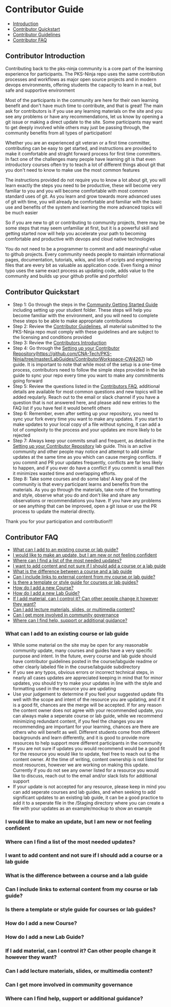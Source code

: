 # Contributor Guide

- [Introduction]()
- [Contributor Quickstart]()
- [Contributor Guidelines]()
- [Contributor FAQ]()

## Contributor Introduction

Contributing back to the pks-ninja community is a core part of the learning experience for participants. The PKS-Ninja repo uses the same contribution processes and workflows as major open source projects and in modern devops environments, offering students the capacity to learn in a real, but safe and supportive environment

Most of the participants in the community are here for their own learning benefit and don't have much time to contribute, and that is great! The main ask for contributors is if you use any learning materials on the site and you see any problems or have any recommendations, let us know by opening a git issue or making a direct update to the site. Some participants may want to get deeply involved while others may just be passing through, the community benefits from all types of participation!

Whether you are an experienced git veteran or a first time committer, contributing can be easy to get started, and instructions are provided to make it comfortable and straght forward process for first time committers. In fact one of the challenges many people have learning git is that even introductory courses often try to teach a lot of different things about git that you don't need to know to make use the most common features

The instructions provided do not require you to know a lot about git, you will learn exactly the steps you need to be productive, these will become very familiar to you and you will become comfortable with most common standard uses of git. As you learn and grow towards more advanced uses of git with time, you will already be comfortable and familiar with the basic use and benefits of the system and learning the more advanced topics will be much easier

So if you are new to git or contributing to community projects, there may be some steps that may seem unfamiliar at first, but it is a powerful skill and getting started now will help you accelerate your path to becoming comfortable and productive with devops and cloud native technologies

You do not need to be a programmer to commit and add meaningful value to github projects. Every community needs people to maintain informational pages, documentation, tutorials, wikis, and lots of scripts and engineering files that are every bit as valuable as application code. Even fixing a minor typo uses the same exact process as updating code, adds value to the community and builds up your github profile and portfolio!

## Contributor Quickstart

- Step 1: Go through the steps in the [Community Getting Started Guide](https://github.com/CNA-Tech/PKS-Ninja/tree/master/Courses/GettingStarted-GS3861) including setting up your student folder. These steps will help you become familiar with the environment, and you will need to complete these steps to be able to make appropriate contributions
- Step 2: Review the [Contributor Guidelines](), all material submitted to the PKS-Ninja repo must comply with these guidelines and are subject to the licensing and conditions provided
- Step 3: Review the [Contributors Introduction]()
- Step 4: Go through the [Setting up your Contributor Repository]()(https://github.com/CNA-Tech/PKS-Ninja/tree/master/LabGuides/ContributorWorkspace-CW4267) lab guide. It is important to note that while most of the setup is a one-time process, contributors need to follow the simple steps provided in the lab guide to sync your repo every time you want to make any commitments going forward
- Step 5: Review the questions listed in the [Contributors FAQ](), additional details are available for most common questions and new topics will be added reqularly. Reach out to the email or slack channel if you have a question that is not answered here, and please add new entries to the FAQ list if you have feel it would benefit others
- Step 6: Remember, even after setting up your repository, you need to sync your fork every time you want to make any updates. If you start to make updates to your local copy of a file without syncing, it can add a lot of complexity to the process and your updates are more likely to be rejected
- Step 7: Always keep your commits small and frequent, as detailed in the [Setting up your Contributor Repository]() lab guide. This is an active community and other people may notice and attempt to add similar updates at the same time as you which can cause merging conflicts. If you commit and PR your updates frequently, conflicts are far less likely to happen, and if you ever do have a conflict if you commit is small then it minimizes wasted time and overlapping efforts.
- Step 8: Take some courses and do some labs! A key goal of the community is that every participant learns and benefits from the materials. As you go through the materials, take note of the formatting and style, observe what you do and don't like and share any observations or recommendations you have. If you have any problems or see anything that can be improved, open a git issue or use the PR process to update the material directly. 

Thank you for your participation and contribution!!!

## Contributor FAQ

- [What can I add to an existing course or lab guide?]()
- [I would like to make an update, but I am new or not feeling confident]()
- [Where can I find a list of the most needed updates?]()
- [I want to add content and not sure if I should add a course or a lab guide]()
- [What is the difference between a course and a lab guide]()
- [Can I include links to external content from my course or lab guide?]()
- [Is there a template or style guide for courses or lab guides?]()
- [How do I add a new Course?]()
- [How do I add a new Lab Guide?]()
- [If I add material, can I control it? Can other people change it however they want?]()
- [Can I add lecture materials, slides, or multimedia content?]()
- [Can I get more involved in community governance]()
- [Where can I find help, support or additional guidance?]()

### What can I add to an existing course or lab guide

- While some material on the site may be open for any reasonable community update, many courses and guides have a very specific purpose and intent. In the future, every course and lab guide should have contributor guidelines posted in the course/labguide readme or other clearly labeled file in the course/labguide subdirectory
- If you see any typos, obvious errors or incorrect technical steps, in nearly all cases updates are appreciated keeping in mind that for minor updates, you should try to make your updates in line with the style and formatting used in the resource you are updating
- Use your judgement to determine if you feel your suggested update fits well with the scope and intent of the resource you are updating, and if it is a good fit, chances are the merge will be accepted. If for any reason the content owner does not agree with your recommended update, you can always make a seperate course or lab guide, while we recommend minimizing redundant content, if you feel the changes you are recommending are important for your learning, chances are there are others who will benefit as well. Different students come from different backgrounds and learn differently, and it is good to provide more resources to help support more different participants in the community
- If you are not sure if updates you would recommend would be a good fit for the resource you would like to update, feel free to reach out to the content owner. At the time of writing, content ownership is not listed for most resources, however we are working on making this update. Currently if you do not see any owner listed for a resource you would like to discuss, reach out to the email and/or slack lists for additional support
- If your update is not accepted for any resource, please keep in mind you can add seperate courses and lab guides, and when seeking to add significant updates to an existing lab guide, it can be a good practice to add it to a seperate file in the /Staging directory where you can create a file with your updates as an example/mockup to show an example

### I would like to make an update, but I am new or not feeling confident
### Where can I find a list of the most needed updates?
### I want to add content and not sure if I should add a course or a lab guide
### What is the difference between a course and a lab guide
### Can I include links to external content from my course or lab guide?
### Is there a template or style guide for courses or lab guides?
### How do I add a new Course?
### How do I add a new Lab Guide?
### If I add material, can I control it? Can other people change it however they want?
### Can I add lecture materials, slides, or multimedia content?
### Can I get more involved in community governance
### Where can I find help, support or additional guidance?
